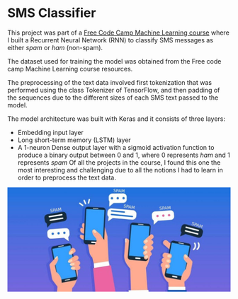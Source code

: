 # SMS Classifier

This project was part of a [Free Code Camp Machine Learning course](https://www.freecodecamp.org/learn/machine-learning-with-python/#how-neural-networks-work) where I built a Recurrent Neural Network (RNN) to classify SMS messages as either _spam_ or _ham_ (non-spam).

The dataset used for training the model was obtained from the Free code camp Machine Learning course resources.

The preprocessing of the text data involved first tokenization that was performed using the class Tokenizer of TensorFlow, and then padding of the sequences due to the different sizes of each SMS text passed to the model.

The model architecture was built with Keras and it consists of three layers:

- Embedding input layer
- Long short-term memory (LSTM) layer
- A 1-neuron Dense output layer with a sigmoid activation function to produce a binary output between 0 and 1, where 0 represents _ham_ and 1 represents _spam_
  Of all the projects in the course, I found this one the most interesting and challenging due to all the notions I had to learn in order to preprocess the text data.

<p align="center">
  <img src="./docs/sms.jpeg">
</p>
